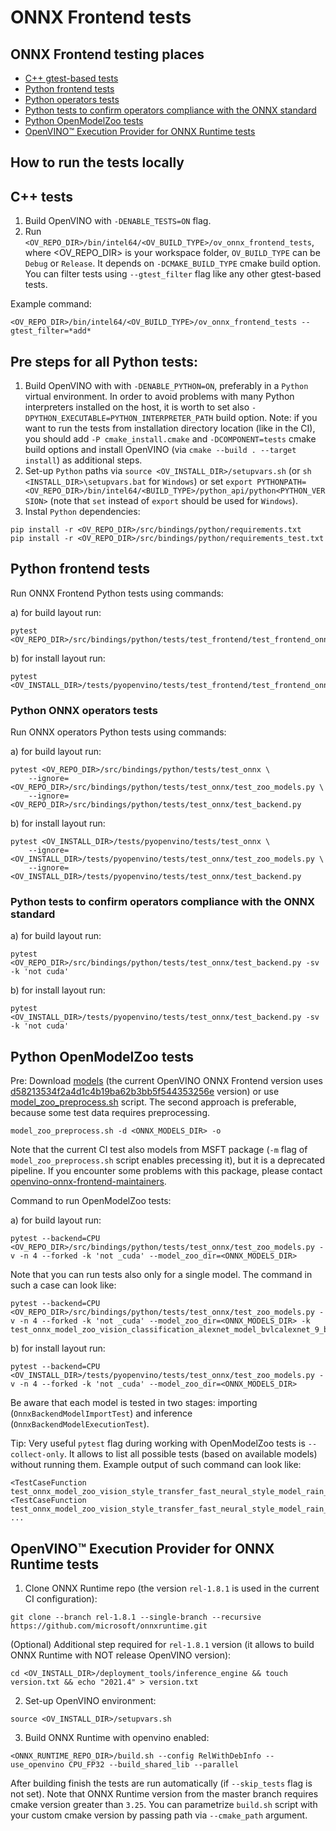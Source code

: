 # ONNX Frontend tests

## ONNX Frontend testing places
- [C++ gtest-based tests](../tests)
- [Python frontend tests](../../../../src/bindings/python/tests/test_frontend)
- [Python operators tests](../../../../src/bindings/python/tests/test_onnx)
- [Python tests to confirm operators compliance with the ONNX standard](../../../../src/bindings/python/tests/test_onnx/test_backend.py)
- [Python OpenModelZoo tests](../../../../src/bindings/python/tests/test_onnx/test_zoo_models.py)
- [OpenVINO™ Execution Provider for ONNX Runtime tests](../../../../.ci/azure/linux_onnxruntime.yml)


## How to run the tests locally
## C++ tests
1. Build OpenVINO with `-DENABLE_TESTS=ON` flag.
2. Run `<OV_REPO_DIR>/bin/intel64/<OV_BUILD_TYPE>/ov_onnx_frontend_tests`, where <OV_REPO_DIR> is your workspace folder, `OV_BUILD_TYPE` can be `Debug` or `Release`. It depends on `-DCMAKE_BUILD_TYPE` cmake build option.
You can filter tests using `--gtest_filter` flag like any other gtest-based tests.

Example command:
```
<OV_REPO_DIR>/bin/intel64/<OV_BUILD_TYPE>/ov_onnx_frontend_tests --gtest_filter=*add*

```


## Pre steps for all Python tests:
1. Build OpenVINO with with `-DENABLE_PYTHON=ON`, preferably in a `Python` virtual environment. In order to avoid problems with many Python interpreters installed on the host, it is worth to set also `-DPYTHON_EXECUTABLE=PYTHON_INTERPRETER_PATH` build option.
Note: if you want to run the tests from installation directory location (like in the CI), you should add `-P cmake_install.cmake` and `-DCOMPONENT=tests` cmake build options and install OpenVINO (via `cmake --build . --target install`) as additional steps.
2. Set-up `Python` paths via `source <OV_INSTALL_DIR>/setupvars.sh` (or `sh <INSTALL_DIR>\setupvars.bat` for `Windows`) or set `export PYTHONPATH=<OV_REPO_DIR>/bin/intel64/<BUILD_TYPE>/python_api/python<PYTHON_VERSION>` (note that `set` instead of `export` should be used for `Windows`).
3. Instal `Python` dependencies:
```
pip install -r <OV_REPO_DIR>/src/bindings/python/requirements.txt
pip install -r <OV_REPO_DIR>/src/bindings/python/requirements_test.txt
```


## Python frontend tests
Run ONNX Frontend Python tests using commands:

a) for build layout run:
```
pytest <OV_REPO_DIR>/src/bindings/python/tests/test_frontend/test_frontend_onnx*
```
b) for install layout run:
```
pytest <OV_INSTALL_DIR>/tests/pyopenvino/tests/test_frontend/test_frontend_onnx*
```


### Python ONNX operators tests
Run ONNX operators Python tests using commands:

a) for build layout run:
```
pytest <OV_REPO_DIR>/src/bindings/python/tests/test_onnx \
    --ignore=<OV_REPO_DIR>/src/bindings/python/tests/test_onnx/test_zoo_models.py \
    --ignore=<OV_REPO_DIR>/src/bindings/python/tests/test_onnx/test_backend.py
```
b) for install layout run:
```
pytest <OV_INSTALL_DIR>/tests/pyopenvino/tests/test_onnx \
    --ignore=<OV_INSTALL_DIR>/tests/pyopenvino/tests/test_onnx/test_zoo_models.py \
    --ignore=<OV_INSTALL_DIR>/tests/pyopenvino/tests/test_onnx/test_backend.py
```


### Python tests to confirm operators compliance with the ONNX standard
a) for build layout run:
```
pytest <OV_REPO_DIR>/src/bindings/python/tests/test_onnx/test_backend.py -sv -k 'not cuda'
```
b) for install layout run:
```
pytest <OV_INSTALL_DIR>/tests/pyopenvino/tests/test_onnx/test_backend.py -sv -k 'not cuda'
```


## Python OpenModelZoo tests
Pre: Download [models](https://github.com/onnx/models) (the current OpenVINO ONNX Frontend version uses [d58213534f2a4d1c4b19ba62b3bb5f544353256e](https://github.com/onnx/models/commit/d58213534f2a4d1c4b19ba62b3bb5f544353256e) version) or use [model_zoo_preprocess.sh](../../../../src/bindings/python/tests/test_onnx/model_zoo_preprocess.sh) script. The second approach is preferable, because some test data requires preprocessing.
```
model_zoo_preprocess.sh -d <ONNX_MODELS_DIR> -o
```
Note that the current CI test also models from MSFT package (`-m` flag of `model_zoo_preprocess.sh` script enables precessing it), but it is a deprecated pipeline. If you encounter some problems with this package, please contact [openvino-onnx-frontend-maintainers](https://github.com/orgs/openvinotoolkit/teams/openvino-onnx-frontend-maintainers).

Command to run OpenModelZoo tests:

a) for build layout run:
```
pytest --backend=CPU <OV_REPO_DIR>/src/bindings/python/tests/test_onnx/test_zoo_models.py -v -n 4 --forked -k 'not _cuda' --model_zoo_dir=<ONNX_MODELS_DIR>
```

Note that you can run tests also only for a single model. The command in such a case can look like:
```
pytest --backend=CPU <OV_REPO_DIR>/src/bindings/python/tests/test_onnx/test_zoo_models.py -v -n 4 --forked -k 'not _cuda' --model_zoo_dir=<ONNX_MODELS_DIR> -k test_onnx_model_zoo_vision_classification_alexnet_model_bvlcalexnet_9_bvlc_alexnet_model_cpu
```
b) for install layout run:
```
pytest --backend=CPU <OV_INSTALL_DIR>/tests/pyopenvino/tests/test_onnx/test_zoo_models.py -v -n 4 --forked -k 'not _cuda' --model_zoo_dir=<ONNX_MODELS_DIR>
```
Be aware that each model is tested in two stages: importing (`OnnxBackendModelImportTest`) and inference (`OnnxBackendModelExecutionTest`).

Tip: Very useful `pytest` flag during working with OpenModelZoo tests is `--collect-only`. It allows to list all possible tests (based on available models) without running them.
Example output of such command can look like:
```
<TestCaseFunction test_onnx_model_zoo_vision_style_transfer_fast_neural_style_model_rain_princess_8_rain_princess_model_cpu>
<TestCaseFunction test_onnx_model_zoo_vision_style_transfer_fast_neural_style_model_rain_princess_9_rain_princess_rain_princess_cpu>
...

```


## OpenVINO™ Execution Provider for ONNX Runtime tests
1. Clone ONNX Runtime repo (the version `rel-1.8.1` is used in the current CI configuration):
```
git clone --branch rel-1.8.1 --single-branch --recursive https://github.com/microsoft/onnxruntime.git
```
(Optional) Additional step required for `rel-1.8.1` version (it allows to build ONNX Runtime with NOT release OpenVINO version):
```
cd <OV_INSTALL_DIR>/deployment_tools/inference_engine && touch version.txt && echo "2021.4" > version.txt
```
2. Set-up OpenVINO environment:
```
source <OV_INSTALL_DIR>/setupvars.sh
```
3. Build ONNX Runtime with openvino enabled:
```
<ONNX_RUNTIME_REPO_DIR>/build.sh --config RelWithDebInfo --use_openvino CPU_FP32 --build_shared_lib --parallel
```
After building finish the tests are run automatically (if `--skip_tests` flag is not set).
Note that ONNX Runtime version from the master branch requires cmake version greater than `3.25`. You can parametrize `build.sh` script with your custom cmake version by passing path via `--cmake_path` argument.
